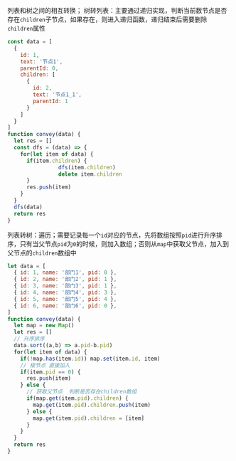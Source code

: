 列表和树之间的相互转换；
树转列表：主要通过递归实现，判断当前数节点是否存在`children`子节点，如果存在，则进入递归函数，递归结束后需要删除`children`属性

```javascript
const data = [
  {
    id: 1,
    text: '节点1',
    parentId: 0,
    children: [
      {
        id: 2,
        text: '节点1_1',
        parentId: 1
      }
    ]
  }
]
function convey(data) {
  let res = []
  const dfs = (data) => {
    for(let item of data) {
      if(item.children) {
				dfs(item.children)
				delete item.children
      }
      res.push(item)
    }
  }
  dfs(data)
  return res
}
```

列表转树：遍历；需要记录每一个`id`对应的节点，先将数组按照`pid`进行升序排序，只有当父节点`pid`为`0`的时候，则加入数组；否则从`map`中获取父节点，加入到父节点的`children`数组中

```javascript
let data = [
  { id: 1, name: '部门1', pid: 0 },
  { id: 2, name: '部门2', pid: 1 },
  { id: 3, name: '部门3', pid: 1 },
  { id: 4, name: '部门4', pid: 3 },
  { id: 5, name: '部门5', pid: 4 },
  { id: 6, name: '部门6', pid: 0 },
]
function convey(data) {
  let map = new Map()
  let res = []
  // 升序排序
  data.sort((a,b) => a.pid-b.pid)
  for(let item of data) {
    if(!map.has(item.id)) map.set(item.id, item)
    // 根节点 直接加入
    if(item.pid == 0) {
      res.push(item)
    } else {
      // 获取父节点  判断是否存在children数组
      if(map.get(item.pid).children) {
        map.get(item.pid).children.push(item)
      } else {
        map.get(item.pid).children = [item]
      }
    }
  }
  return res
}
```

